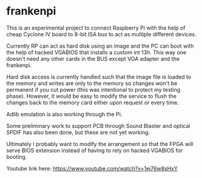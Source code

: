 # frankenpi

This is an experimental project to connect Raspberry Pi with the help of cheap Cyclone IV board to 8-bit ISA bus to act as multiple different devices.

Currently RP can act as hard disk using an image and the PC can boot with the help of hacked VGABIOS that installs a custom int 13h. This way one doesn't need any other cards in the BUS except VGA adapter and the frankenpi.

Hard disk access is currently handled such that the image file is loaded to the memory and writes are only to the memory so changes won't be permanent if you cut power (this was intentional to protect my testing phase). However, it would be easy to modify the service to flush the changes back to the memory card either upon request or every time.

Adlib emulation is also working through the Pi.

Some preliminary work to support PCB through Sound Blaster and optical SPDIF has also been done, but these are not yet working.

Ultimately I probably want to modify the arrangement so that the FPGA will serve BIOS extension instead of having to rely on hacked VGABIOS for booting.

Youtube link here: https://www.youtube.com/watch?v=1ej76w8sHxY
